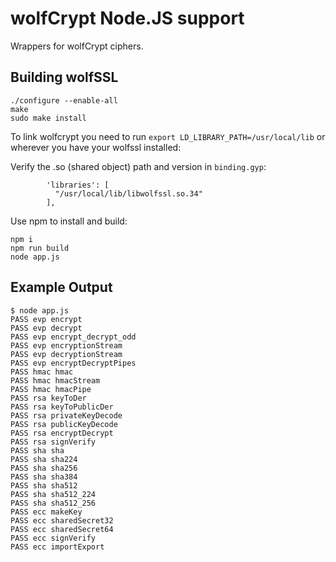 # wolfCrypt Node.JS support

Wrappers for wolfCrypt ciphers.

## Building wolfSSL

```
./configure --enable-all
make
sudo make install
```

To link wolfcrypt you need to run `export LD_LIBRARY_PATH=/usr/local/lib` or wherever you have your wolfssl installed:

Verify the .so (shared object) path and version in `binding.gyp`:

```
        'libraries': [
          "/usr/local/lib/libwolfssl.so.34"
        ],
```

Use npm to install and build:

```
npm i
npm run build
node app.js
```

## Example Output

```
$ node app.js
PASS evp encrypt
PASS evp decrypt
PASS evp encrypt_decrypt_odd
PASS evp encryptionStream
PASS evp decryptionStream
PASS evp encryptDecryptPipes
PASS hmac hmac
PASS hmac hmacStream
PASS hmac hmacPipe
PASS rsa keyToDer
PASS rsa keyToPublicDer
PASS rsa privateKeyDecode
PASS rsa publicKeyDecode
PASS rsa encryptDecrypt
PASS rsa signVerify
PASS sha sha
PASS sha sha224
PASS sha sha256
PASS sha sha384
PASS sha sha512
PASS sha sha512_224
PASS sha sha512_256
PASS ecc makeKey
PASS ecc sharedSecret32
PASS ecc sharedSecret64
PASS ecc signVerify
PASS ecc importExport
```
